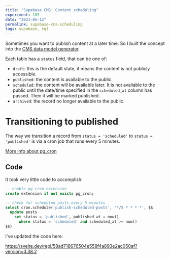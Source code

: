 ```yaml
---
title: "Supabase CMS: Content scheduling"
experiment: 185
date: "2021-05-12"
permalink: supabase-cms-scheduling
tags: supabase, sql
---
```


Sometimes you want to publish content at a later time. So I built the concept into the [CMS data model generator](/posts/supabase-cms).

Each table has a `status` field, that can be one of:

- `draft`: this is the default state, it means the content is not publicly accessible.
- `published`: the content is available to the public.
- `scheduled`: the content will be available later. It is not available to the public until the date/time specified in the `scheduled_at` column has passed. Then it will be marked published.
- `archived`: the record no longer available to the public.

# Transitioning to published

The way we transition a record from `status = 'scheduled'` to `status = 'published'` is via a cron job that runs every 5 minutes.

[More info about pg_cron](https://supabase.io/blog/2021/03/05/postgres-as-a-cron-server)

## Code

It took very little code to accomplish:

```sql
-- enable pg_cron extension
create extension if not exists pg_cron;

-- check for scheduled posts every 5 minutes
select cron.schedule('publish-scheduled-posts', '*/5 * * * *', $$
  update posts
    set status = 'published', published_at = now()
      where status = 'scheduled' and scheduled_at >= now()
$$)
```

I've updated the code here:

https://svelte.dev/repl/58ad718676504e558f4a893e2ac050af?version=3.38.2
